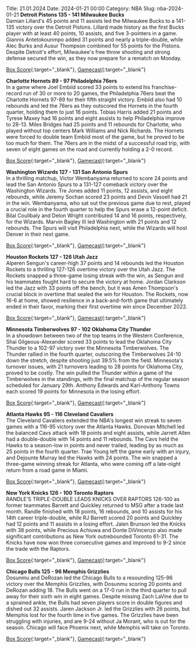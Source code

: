 Title: 21.01.2024
Date: 2024-01-21 00:00
Category: NBA 
Slug: nba-2024-01-21 
**Detroit Pistons 135 - 141 Milwaukee Bucks**  
Damian Lillard's 45 points and 11 assists led the Milwaukee Bucks to a 141-135 victory over the Detroit Pistons. Lillard made history as the first Bucks player with at least 40 points, 10 assists, and five 3-pointers in a game. Giannis Antetokounmpo added 31 points and nearly a triple-double, while Alec Burks and Ausur Thompson combined for 55 points for the Pistons. Despite Detroit's effort, Milwaukee's free throw shooting and strong defense secured the win, as they now prepare for a rematch on Monday. 

[Box Score](https://www.nba.com/game/mil-vs-det-0022300592/box-score){:target="_blank"}, [Gamecast](https://www.nba.com/game/mil-vs-det-0022300592){:target="_blank"}<br>

**Charlotte Hornets 89 - 97 Philadelphia 76ers**  
In a game where Joel Embiid scored 33 points to extend his franchise-record run of 30 or more to 20 games, the Philadelphia 76ers beat the Charlotte Hornets 97-89 for their fifth straight victory. Embiid also had 10 rebounds and led the 76ers as they outscored the Hornets in the fourth quarter, holding them to just 16 points. Tobias Harris added 21 points and Tyrese Maxey had 16 points and eight assists to help Philadelphia improve to 28-13. Miles Bridges had 25 points and 11 rebounds for Charlotte, who played without top centers Mark Williams and Nick Richards. The Hornets were forced to double team Embiid most of the game, but he proved to be too much for them. The 76ers are in the midst of a successful road trip, with seven of eight games on the road and currently holding a 2-0 record. 

[Box Score](https://www.nba.com/game/phi-vs-cha-0022300593/box-score){:target="_blank"}, [Gamecast](https://www.nba.com/game/phi-vs-cha-0022300593){:target="_blank"}<br>

**Washington Wizards 127 - 131 San Antonio Spurs**  
In a thrilling matchup, Victor Wembanyama returned to score 24 points and lead the San Antonio Spurs to a 131-127 comeback victory over the Washington Wizards. Tre Jones added 11 points, 12 assists, and eight rebounds, while Jeremy Sochan scored 23 points and Devin Vassell had 21 in the win. Wembanyama, who sat out the previous game due to rest, played a crucial role in the fourth quarter to help the Spurs erase a 12-point deficit. Bilal Coulibaly and Delon Wright contributed 14 and 16 points, respectively, for the Wizards. Marvin Bagley III led Washington with 21 points and 12 rebounds. The Spurs will visit Philadelphia next, while the Wizards will host Denver in their next game. 

[Box Score](https://www.nba.com/game/sas-vs-was-0022300594/box-score){:target="_blank"}, [Gamecast](https://www.nba.com/game/sas-vs-was-0022300594){:target="_blank"}<br>

**Houston Rockets 127 - 126 Utah Jazz**  
Alperen Sengun's career-high 37 points and 14 rebounds led the Houston Rockets to a thrilling 127-126 overtime victory over the Utah Jazz. The Rockets snapped a three-game losing streak with the win, as Sengun and his teammates fought hard to secure the victory at home. Jordan Clarkson led the Jazz with 33 points off the bench, but it was Amen Thompson's crucial block in overtime that sealed the win for Houston. The Rockets, now 16-6 at home, showed resilience in a back-and-forth game that ultimately ended in their favor, marking their first overtime win since December 2022. 

[Box Score](https://www.nba.com/game/uta-vs-hou-0022300598/box-score){:target="_blank"}, [Gamecast](https://www.nba.com/game/uta-vs-hou-0022300598){:target="_blank"}<br>

**Minnesota Timberwolves 97 - 102 Oklahoma City Thunder**  
In a showdown between two of the top teams in the Western Conference, Shai Gilgeous-Alexander scored 33 points to lead the Oklahoma City Thunder to a 102-97 victory over the Minnesota Timberwolves. The Thunder rallied in the fourth quarter, outscoring the Timberwolves 24-10 down the stretch, despite shooting just 39.5% from the field. Minnesota's turnover issues, with 21 turnovers leading to 28 points for Oklahoma City, proved to be costly. The win pulled the Thunder within a game of the Timberwolves in the standings, with the final matchup of the regular season scheduled for January 29th. Anthony Edwards and Karl-Anthony Towns each scored 19 points for Minnesota in the losing effort. 

[Box Score](https://www.nba.com/game/okc-vs-min-0022300599/box-score){:target="_blank"}, [Gamecast](https://www.nba.com/game/okc-vs-min-0022300599){:target="_blank"}<br>

**Atlanta Hawks 95 - 116 Cleveland Cavaliers**  
The Cleveland Cavaliers extended the NBA's longest win streak to seven games with a 116-95 victory over the Atlanta Hawks. Donovan Mitchell led the balanced Cavs attack with 18 points and eight assists, while Jarrett Allen had a double-double with 14 points and 11 rebounds. The Cavs held the Hawks to a season-low in points and never trailed, leading by as much as 25 points in the fourth quarter. Trae Young left the game early with an injury, and Dejounte Murray led the Hawks with 24 points. The win snapped a three-game winning streak for Atlanta, who were coming off a late-night return from a road game in Miami. 

[Box Score](https://www.nba.com/game/cle-vs-atl-0022300595/box-score){:target="_blank"}, [Gamecast](https://www.nba.com/game/cle-vs-atl-0022300595){:target="_blank"}<br>

**New York Knicks 126 - 100 Toronto Raptors**  
RANDLE'S TRIPLE-DOUBLE LEADS KNICKS OVER RAPTORS 126-100 as former teammates Barrett and Quickley returned to MSG after a trade last month. Randle finished with 18 points, 16 rebounds, and 10 assists for his 14th career triple-double, while RJ Barrett scored 20 points and Quickley had 12 points and 11 assists in a losing effort. Jalen Brunson led the Knicks with 38 points, while Precious Achiuwa and Donte DiVincenzo also made significant contributions as New York outrebounded Toronto 61-31. The Knicks have now won three consecutive games and improved to 9-2 since the trade with the Raptors. 

[Box Score](https://www.nba.com/game/tor-vs-nyk-0022300596/box-score){:target="_blank"}, [Gamecast](https://www.nba.com/game/tor-vs-nyk-0022300596){:target="_blank"}<br>

**Chicago Bulls 125 - 96 Memphis Grizzlies**  
Dosunmu and DeRozan led the Chicago Bulls to a resounding 125-96 victory over the Memphis Grizzlies, with Dosunmu scoring 20 points and DeRozan adding 18. The Bulls went on a 17-0 run in the third quarter to pull away for their sixth win in eight games. Despite missing Zach LaVine due to a sprained ankle, the Bulls had seven players score in double figures and dished out 32 assists. Jaren Jackson Jr. led the Grizzlies with 26 points, but Memphis lost for the fourth time in five games. The Grizzlies have been struggling with injuries, and are 9-24 without Ja Morant, who is out for the season. Chicago will face Phoenix next, while Memphis will take on Toronto. 

[Box Score](https://www.nba.com/game/mem-vs-chi-0022300597/box-score){:target="_blank"}, [Gamecast](https://www.nba.com/game/mem-vs-chi-0022300597){:target="_blank"}<br>

